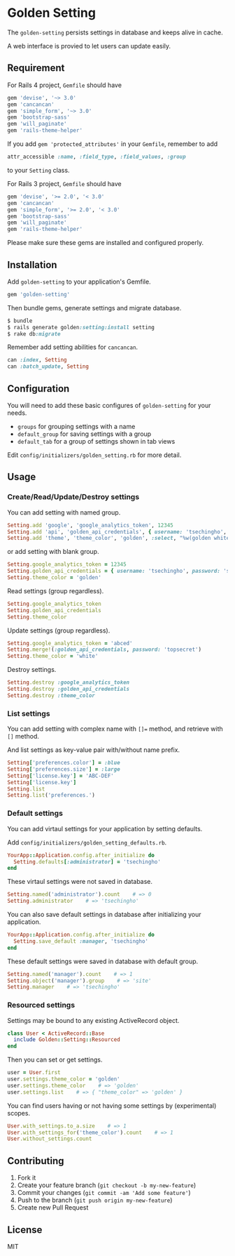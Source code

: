 # Golden Setting

The `golden-setting` persists settings in database and keeps alive in cache.

A web interface is provied to let users can update easily.

## Requirement

For Rails 4 project, `Gemfile` should have

```ruby
gem 'devise', '~> 3.0'
gem 'cancancan'
gem 'simple_form', '~> 3.0'
gem 'bootstrap-sass'
gem 'will_paginate'
gem 'rails-theme-helper'
```

If you add `gem 'protected_attributes'` in your `Gemfile`, remember to add

```ruby
attr_accessible :name, :field_type, :field_values, :group
```

to your `Setting` class.

For Rails 3 project, `Gemfile` should have

```ruby
gem 'devise', '>= 2.0', '< 3.0'
gem 'cancancan'
gem 'simple_form', '>= 2.0', '< 3.0'
gem 'bootstrap-sass'
gem 'will_paginate'
gem 'rails-theme-helper'
```

Please make sure these gems are installed and configured properly.

## Installation

Add `golden-setting` to your application's Gemfile.

```ruby
gem 'golden-setting'
```

Then bundle gems, generate settings and migrate database.

```ruby
$ bundle
$ rails generate golden:setting:install setting
$ rake db:migrate
```

Remember add setting abilities for `cancancan`.

```ruby
can :index, Setting
can :batch_update, Setting
```

## Configuration

You will need to add these basic configures of `golden-setting` for your needs.

* `groups` for grouping settings with a name
* `default_group` for saving settings with a group
* `default_tab` for a group of settings shown in tab views

Edit `config/initializers/golden_setting.rb` for more detail.

## Usage

### Create/Read/Update/Destroy settings

You can add setting with named group.

```ruby
Setting.add 'google', 'google_analytics_token', 12345
Setting.add 'api', 'golden_api_credentials', { username: 'tsechingho', password: 'secret' }
Setting.add 'theme', 'theme_color', 'golden', :select, "%w(golden white)"
```

or add setting with blank group.

```ruby
Setting.google_analytics_token = 12345
Setting.golden_api_credentials = { username: 'tsechingho', password: 'secret' }
Setting.theme_color = 'golden'
```

Read settings (group regardless).

```ruby
Setting.google_analytics_token
Setting.golden_api_credentials
Setting.theme_color
```

Update settings (group regardless).

```ruby
Setting.google_analytics_token = 'abced'
Setting.merge!(:golden_api_credentials, password: 'topsecret')
Setting.theme_color = 'white'
```

Destroy settings.

```ruby
Setting.destroy :google_analytics_token
Setting.destroy :golden_api_credentials
Setting.destroy :theme_color
```

### List settings

You can add setting with complex name with `[]=` method, and retrieve with `[]` method.

And list settings as key-value pair with/without name prefix.

```ruby
Setting['preferences.color'] = :blue
Setting['preferences.size'] = :large
Setting['license.key'] = 'ABC-DEF'
Setting['license.key']
Setting.list
Setting.list('preferences.')
```

### Default settings

You can add virtaul settings for your application by setting defaults.

Add `config/initializers/golden_setting_defaults.rb`.

```ruby
YourApp::Application.config.after_initialize do
  Setting.defaults[:administrator] = 'tsechingho'
end
```

These virtaul settings were not saved in database.

```ruby
Setting.named('administrator').count    # => 0
Setting.administrator    # => 'tsechingho'
```

You can also save default settings in database after initializing your application.

```ruby
YourApp::Application.config.after_initialize do
  Setting.save_default :manager, 'tsechingho'
end
```

These default settings were saved in database with default group.

```ruby
Setting.named('manager').count    # => 1
Setting.object('manager').group    # => 'site'
Setting.manager    # => 'tsechingho'
```

### Resourced settings

Settings may be bound to any existing ActiveRecord object.

```ruby
class User < ActiveRecord::Base
  include Golden::Setting::Resourced
end
```

Then you can set or get settings.

```ruby
user = User.first
user.settings.theme_color = 'golden'
user.settings.theme_color    # => 'golden'
user.settings.list    # => { "theme_color" => 'golden' }
```

You can find users having or not having some settings by (experimental) scopes.

```ruby
User.with_settings.to_a.size    # => 1
User.with_settings_for('theme_color').count    # => 1
User.without_settings.count
```

## Contributing

1. Fork it
2. Create your feature branch (`git checkout -b my-new-feature`)
3. Commit your changes (`git commit -am 'Add some feature'`)
4. Push to the branch (`git push origin my-new-feature`)
5. Create new Pull Request

## License

MIT
